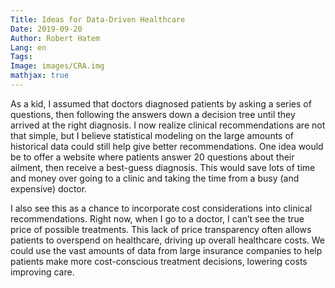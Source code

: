 ```yaml
---
Title: Ideas for Data-Driven Healthcare
Date: 2019-09-20
Author: Robert Hatem
Lang: en
Tags:
Image: images/CRA.img
mathjax: true
---
```


As a kid, I assumed that doctors diagnosed patients by asking a series of questions, then following the answers down a decision tree until they arrived at the right diagnosis. I now realize clinical recommendations are not that simple, but I believe statistical modeling on the large amounts of historical data could still help give better recommendations. One idea would be to offer a website where patients answer 20 questions about their ailment, then receive a best-guess diagnosis. This would save lots of time and money over going to a clinic and taking the time from a busy (and expensive) doctor.

I also see this as a chance to incorporate cost considerations into clinical recommendations. Right now, when I go to a doctor, I can’t see the true price of possible treatments. This lack of price transparency often allows patients to overspend on healthcare, driving up overall healthcare costs. We could use the vast amounts of data from large insurance companies to help patients make more cost-conscious treatment decisions, lowering costs improving care.
